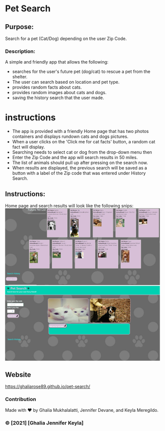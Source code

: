 # Pet Search 

## Purpose:
Search for a pet (Cat/Dog) depending on the user Zip Code.


### Description:
A simple and friendly app that allows the following:
* searches for the user's future pet (dog/cat) to rescue a pet from the shelter.
* The user can search based on location and pet type.
* provides random facts about cats.
* provides random images about cats and dogs.
* saving the history search that the user made.

# instructions

* The app is provided with a friendly Home page that has two photos containers and displays rundown cats and dogs pictures.
* When a user clicks on the 'Click me for cat facts' button, a random cat fact will display.
* Searching needs to select cat or dog from the drop-down menu then
* Enter the Zip Code and the app will search results in 50 miles.
* The list of animals should pull up after pressing on the search now.
* When results are displayed, the previous search will be saved as a button with a label of the Zip code that was entered under History Search.

## Instructions:
Home page and search results will look like the following snips:
![ScreenShot](assets\picuters\Capture1.JPG)
![ScreenShot](assets\picuters\Capture2.JPG)

## Website
https://ghaliarose89.github.io/pet-search/

### Contribution
Made with ❤️️ by Ghalia Mukhalalatti, Jennifer Devane, and
    Keyla Meregildo.

### ©️ [2021] [Ghalia Jennifer Keyla]
